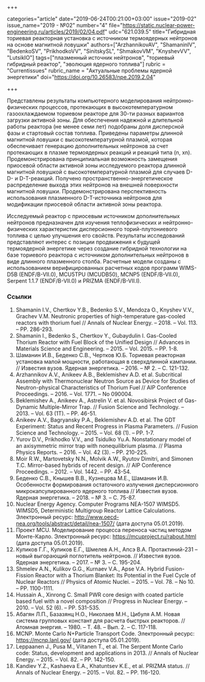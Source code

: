+++

categories="article"
date="2019-06-24T00:21:00+03:00"
issue="2019-02"
issue_name="2019 - №02"
number="4"
file="https://static.nuclear-power-engineering.ru/articles/2019/02/04.pdf"
udc="621.039.5"
title="Гибридная ториевая реакторная установка с источником термоядерных нейтронов на основе магнитной ловушки"
authors=["ArzhannikovAV", "ShamaninIV", "BedenkoSV", "PrikhodkoVV", "SinitskySL", "ShmakovVM", "KnyshevVV", "LutsikIO"]
tags=["плазменный источник нейтронов", "ториевый гибридный реактор", "эволюция ядерного топлива"]
rubric = "Сurrentissues"
rubric_name = "Актуальные проблемы ядерной энергетики"
doi="https://doi.org/10.26583/npe.2019.2.04"

+++

Представлены результаты компьютерного моделирования нейтронно-физических процессов, протекающих в высокотемпературном газоохлаждаемом ториевом реакторе для 30-ти разных вариантов загрузки активной зоны. Для обеспечения надежной и длительной работы реактора (не менее семи лет) подобраны доля дисперсной фазы и стартовый состав топлива. Приведены параметры длинной магнитной ловушки с высокотемпературной плазмой, которая обеспечивает генерацию дополнительных нейтронов за счет протекающих в плазме термоядерных реакций и реакций типа (n, xn). Продемонстрирована принципиальная возможность замещения приосевой области активной зоны исследуемого реактора длинной магнитной ловушкой с высокотемпературной плазмой для случаев D-D- и D-T-реакций. Получено пространственно-энергетическое распределение выхода этих нейтронов на внешней поверхности магнитной ловушки. Продемонстрирована перспективность использования плазменного D-T-источника нейтронов для модификации приосевой области активной зоны реактора.

Исследуемый реактор с приосевым источником дополнительных нейтронов предназначен для изучения теплофизических и нейтронно-физических характеристик дисперсионного торий-плутониевого топлива с целью улучшения его свойств. Результаты исследований представляют интерес с позиции продвижения к будущей термоядерной энергетике через создание гибридной технологии на базе ториевого реактора с источником дополнительных нейтронов в виде длинного плазменного столба. Расчетные модели созданы с использованием верифицированных расчетных кодов программ WIMS-D5B (ENDF/B-VII.0), MCU5TPU (MCUDВ50), MCNP5 (ENDF/B-VII.0), Serpent 1.1.7 (ENDF/B-VII.0) и PRIZMA (ENDF/B-VII.I).

### Ссылки

1. Shamanin I.V., Chertkov Y.B., Bedenko S.V., Mendoza O., Knyshev V.V., Grachev V.M. Neutronic properties of high-temperature gas-cooled reactors with thorium fuel // Annals of Nuclear Energy. – 2018. – Vol. 113. – PP. 286-293.
2. Shamanin I., Bedenko S., Chertkov Y., Gubaydulin I. Gas-Cooled Thorium Reactor with Fuel Block of the Unified Design // Advances in Materials Science and Engineering. – 2015. – Vol. 2015. – PP. 1-8.
3. Шаманин И.В., Беденко С.В., Чертков Ю.Б. Ториевая реакторная установка малой мощности, работающая в сверхдлинной кампании. // Известия вузов. Ядерная энергетика. – 2016. – № 2. – С. 121-132.
4. Arzhannikov A.V., Anikeev A.B., Beklemishev A.D. et al. Subcritical Assembly with Thermonuclear Neutron Source as Device for Studies of Neutron-physical Characteristics of Thorium Fuel // AIP Conference Proceedings. – 2016. – Vol. 1771. – No 090004.
5. Beklemishev A., Anikeev A., Astrelin V. et al. Novosibirsk Project of Gas-Dynamic Multiple-Mirror Trap. // Fusion Science and Technology. – 2013. – Vol. 63 (1T). – PP. 46-51.
6. Anikeev A.V., Bagryansky P.A., Beklemishev A.D. et al. The GDT Experiment: Status and Recent Progress in Plasma Parameters. // Fusion Science and Technology. – 2015. – Vol. 68 (1). – PP. 1-7.
7. Yurov D.V., Prikhodko V.V., and Tsidulko Yu.A. Nonstationary model of an axisymmetric mirror trap with nonequilibrium plasma. // Plasma Physics Reports. – 2016. – Vol. 42 (3). – PP. 210-225.
8. Moir R.W., Martovetsky N.N., Molvik A.W., Ryutov Dimitri, and Simonen T.C. Mirror-based hybrids of recent design. // AIP Conference Proceedings. – 2012. – Vol. 1442. – PP. 43-54.
9. Беденко С.В., Кнышев В.В., Кузнецова М.Е., Шаманин И.В. Особенности формирования остаточного излучения дисперсионного микрокапсулированного ядерного топлива // Известия вузов. Ядерная энергетика. – 2018. – № 3. – С. 75-87.
10. Nuclear Energy Agency. Computer Programs NEA-1507 WIMSD5. WIMSD5, Deterministic Multigroup Reactor Lattice Calculations. Электронный ресурс: http://www.oecd-nea.org/tools/abstract/detail/nea-1507/ (дата доступа 05.01.2019).
11. Проект MCU. Моделирование процесса переноса частиц методом Монте-Карло. Электронный ресурс: https://mcuproject.ru/rabout.html (дата доступа 05.01.2019).
12. Куликов Г.Г., Куликов Е.Г., Шмелев А.Н., Апсэ В.А. Протактиний-231 – новый выгорающий поглотитель нейтронов. // Известия вузов. Ядерная энергетика. – 2017. – № 3. – С. 195-204.
13. Shmelev A.N., Kulikov G.G., Kurnaev V.A., Apse V.A. Hybrid Fusion-Fission Reactor with a Thorium Blanket: Its Potential in the Fuel Cycle of Nuclear Reactors // Physics of Atomic Nuclei. – 2015. – Vol. 78. – No 10. – PP. 1100-1111.
14. Hussain A., Xinrong C. Small PWR core design with coated particle based fuel with a novel composition // Progress in Nuclear Energy. – 2010. – Vol. 52 (6). – PP. 531-535.
15. Абагян Л.П., Базазянц Н.О., Николаев М.Н., Цибуля А.М. Новая система групповых констант для расчета быстрых реакторов. // Атомная энергия. – 1980. – Т. 48. – Вып. 2. – С. 117-118.
16. MCNP. Monte Carlo N+Particle Transport Code. Электронный ресурс: https://mcnp.lanl.gov/ (дата доступа 05.01.2019).
17. Leppaanen J., Pusa M., Viitanen T., et al. The Serpent Monte Carlo code: Status, development and applications in 2013. // Annals of Nuclear Energy. – 2015. – Vol. 82. – PP. 142-150.
18. Kandiev Y.Z., Kashaeva E.A., Khatuntsev K.E., et al. PRIZMA status. // Annals of Nuclear Energy. – 2015. – Vol. 82. – PP. 116-120.